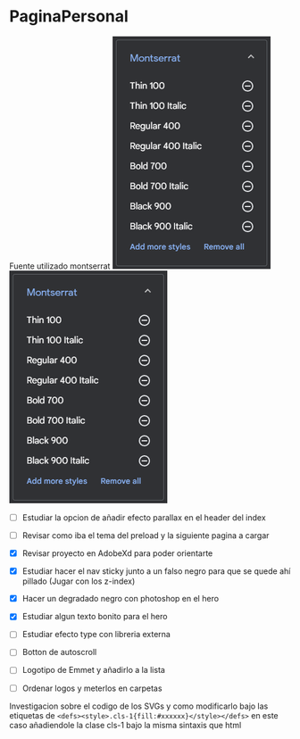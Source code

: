 # PaginaPersonal

Fuente utilizado montserrat
![Captura de fuentes disponibles](./assets/ToReadme/Montserrat.png)
![Captura de paleta de colores](./assets/ToReadme/Montserrat.png)

- [ ] Estudiar la opcion de añadir efecto parallax en el header del index

- [ ] Revisar como iba el tema del preload y la siguiente pagina a cargar

- [x] Revisar proyecto en AdobeXd para poder orientarte

- [x] Estudiar hacer el nav sticky junto a un falso negro para que se quede ahí pillado (Jugar con los z-index)

- [x] Hacer un degradado negro con photoshop en el hero

- [x] Estudiar algun texto bonito para el hero

- [ ] Estudiar efecto type con libreria externa

- [ ] Botton de autoscroll

- [ ] Logotipo de Emmet y añadirlo a la lista

- [ ] Ordenar logos y meterlos en carpetas

Investigacion sobre el codigo de los SVGs y como modificarlo bajo las etiquetas de `<defs><style>.cls-1{fill:#xxxxxx}</style></defs>` en este caso añadiendole la clase cls-1 bajo la misma sintaxis que html